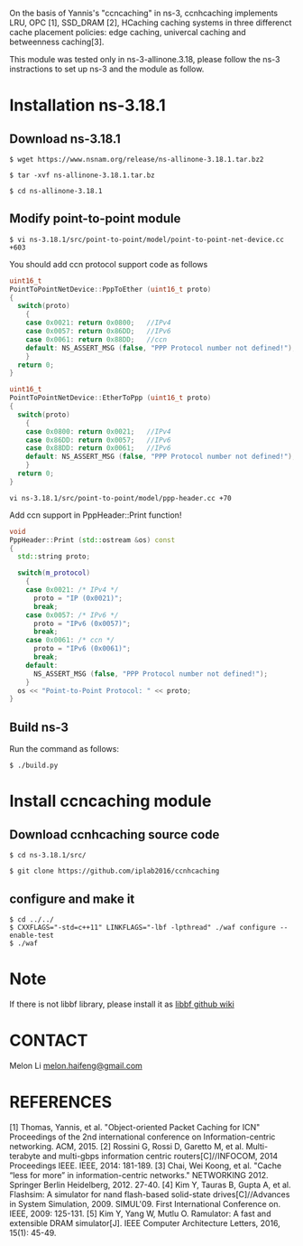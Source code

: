 On the basis of Yannis's "ccncaching" in ns-3, ccnhcaching implements LRU, OPC [1], SSD_DRAM [2], HCaching caching systems in three differenct cache placement policies: edge caching, univercal caching and betweenness caching[3].

This module was tested only in ns-3-allinone.3.18, please follow the ns-3 instractions to set up ns-3 and the module as follow. 

# Installation ns-3.18.1

## Download ns-3.18.1 

```shell
$ wget https://www.nsnam.org/release/ns-allinone-3.18.1.tar.bz2

$ tar -xvf ns-allinone-3.18.1.tar.bz

$ cd ns-allinone-3.18.1
```

## Modify point-to-point module
```shell
$ vi ns-3.18.1/src/point-to-point/model/point-to-point-net-device.cc +603
```

You should add ccn protocol support code as follows
```cpp
uint16_t
PointToPointNetDevice::PppToEther (uint16_t proto)
{
  switch(proto)
    {
    case 0x0021: return 0x0800;   //IPv4
    case 0x0057: return 0x86DD;   //IPv6
    case 0x0061: return 0x88DD;   //ccn
    default: NS_ASSERT_MSG (false, "PPP Protocol number not defined!");
    }
  return 0;
}

uint16_t
PointToPointNetDevice::EtherToPpp (uint16_t proto)
{
  switch(proto)
    {
    case 0x0800: return 0x0021;   //IPv4
    case 0x86DD: return 0x0057;   //IPv6
    case 0x88DD: return 0x0061;   //IPv6
    default: NS_ASSERT_MSG (false, "PPP Protocol number not defined!");
    }
  return 0;
}
```

```shell
vi ns-3.18.1/src/point-to-point/model/ppp-header.cc +70
```
Add ccn support in PppHeader::Print function!
```cpp
void
PppHeader::Print (std::ostream &os) const
{
  std::string proto;

  switch(m_protocol)
    {
    case 0x0021: /* IPv4 */
      proto = "IP (0x0021)";
      break;
    case 0x0057: /* IPv6 */
      proto = "IPv6 (0x0057)";
      break;
    case 0x0061: /* ccn */
      proto = "IPv6 (0x0061)";
      break;
    default:
      NS_ASSERT_MSG (false, "PPP Protocol number not defined!");
    }
  os << "Point-to-Point Protocol: " << proto;
}
```
## Build ns-3
Run the command as follows:
```shell
$ ./build.py
```


# Install ccncaching module

## Download ccnhcaching source code
```shell
$ cd ns-3.18.1/src/
```

```shell
$ git clone https://github.com/iplab2016/ccnhcaching
```




## configure and make it

```shell
$ cd ../../
$ CXXFLAGS="-std=c++11" LINKFLAGS="-lbf -lpthread" ./waf configure --enable-test
$ ./waf
```

# Note
If there is not libbf library, please install it as [libbf github wiki](https://github.com/iplab2016/libbf)

# CONTACT
Melon Li
melon.haifeng@gmail.com

# REFERENCES
[1] Thomas, Yannis, et al. "Object-oriented Packet Caching for ICN" Proceedings of the 2nd international conference on Information-centric networking. ACM, 2015.
[2] Rossini G, Rossi D, Garetto M, et al. Multi-terabyte and multi-gbps information centric routers[C]//INFOCOM, 2014 Proceedings IEEE. IEEE, 2014: 181-189.
[3] Chai, Wei Koong, et al. "Cache “less for more” in information-centric networks." NETWORKING 2012. Springer Berlin Heidelberg, 2012. 27-40.
[4] Kim Y, Tauras B, Gupta A, et al. Flashsim: A simulator for nand flash-based solid-state drives[C]//Advances in System Simulation, 2009. SIMUL'09. First International Conference on. IEEE, 2009: 125-131.
[5] Kim Y, Yang W, Mutlu O. Ramulator: A fast and extensible DRAM simulator[J]. IEEE Computer Architecture Letters, 2016, 15(1): 45-49.

